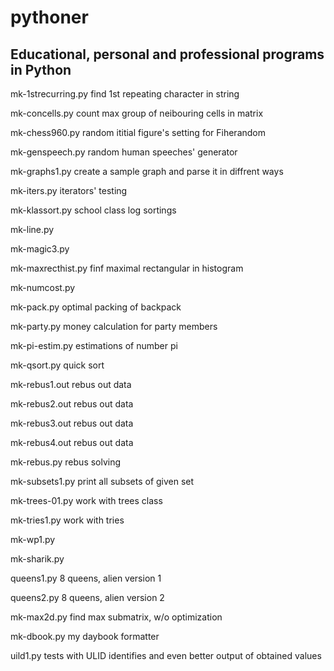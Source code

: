 # pythoner
## Educational, personal and professional programs in Python

mk-1strecurring.py find 1st repeating character in string

mk-concells.py count max group of neibouring cells in matrix

mk-chess960.py random ititial figure's setting for Fiherandom

mk-genspeech.py random human speeches' generator

mk-graphs1.py create a sample graph and parse it in diffrent ways

mk-iters.py iterators' testing

mk-klassort.py school class log sortings

mk-line.py

mk-magic3.py

mk-maxrecthist.py finf maximal rectangular in histogram

mk-numcost.py

mk-pack.py optimal packing of backpack

mk-party.py money calculation for party members

mk-pi-estim.py estimations of number pi

mk-qsort.py quick sort

mk-rebus1.out rebus out data

mk-rebus2.out rebus out data

mk-rebus3.out rebus out data

mk-rebus4.out rebus out data

mk-rebus.py rebus solving

mk-subsets1.py print all subsets of given set

mk-trees-01.py work with trees class

mk-tries1.py work with tries

mk-wp1.py

mk-sharik.py

queens1.py 8 queens, alien version 1

queens2.py 8 queens, alien version 2

mk-max2d.py find max submatrix, w/o optimization

mk-dbook.py my daybook formatter

uild1.py tests with ULID identifies and even better output of  obtained values

